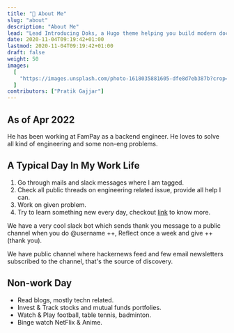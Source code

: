 ```yaml
---
title: "🧙 About Me"
slug: "about"
description: "About Me"
lead: "Lead Introducing Doks, a Hugo theme helping you build modern documentation websites that are secure, fast, and SEO-ready — by default."
date: 2020-11-04T09:19:42+01:00
lastmod: 2020-11-04T09:19:42+01:00
draft: false
weight: 50
images:
  [
    "https://images.unsplash.com/photo-1618035881605-dfe8d7eb387b?crop=entropy&cs=tinysrgb&fit=max&fm=jpg&ixid=MnwxMTc3M3wwfDF8YWxsfDV8fHx8fHwyfHwxNjE4MTYyNjIy&ixlib=rb-1.2.1&q=80&w=2000",
  ]
contributors: ["Pratik Gajjar"]
---
```


## As of Apr 2022

He has been working at FamPay as a backend engineer. He loves to solve all kind of engineering and some non-eng problems.

## A Typical Day In My Work Life

1. Go through mails and slack messages where I am tagged.
2. Check all public threads on engineering related issue, provide all help I can.
3. Work on given problem.
4. Try to learn something new every day, checkout [link](https://www.notion.so/b5b4b75a130f4e9db5fcabed50f7750f?v=40bbd11a1be244549563924afd17634e) to know more.

We have a very cool slack bot which sends thank you message to a public channel when you do @username ++, Reflect once a week and give ++ (thank you).

We have public channel where hackernews feed and few email newsletters subscribed to the channel, that's the source of discovery.

## Non-work Day

- Read blogs, mostly techn related.
- Invest & Track stocks and mutual funds portfolies.
- Watch & Play football, table tennis, badminton.
- Binge watch NetFlix & Anime.
